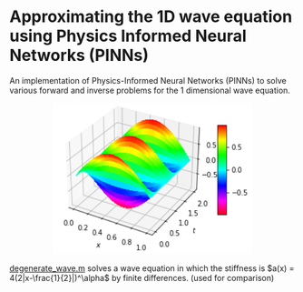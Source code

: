 # Approximating the 1D wave equation using Physics Informed Neural Networks (PINNs)

An implementation of Physics-Informed Neural Networks (PINNs) to solve various forward and inverse problems for the 1 dimensional wave equation.

<p align="center">
<img src="https://github.com/DCN-FAU-AvH/PINNs_wave_equation/blob/main/Icon.png" width="70%" height="70%" >
</p>

[degenerate_wave.m]() solves a wave equation in which the stiffness is $a(x) = 4(2|x-\frac{1}{2}|)^\alpha$ by finite differences. (used for comparison)
